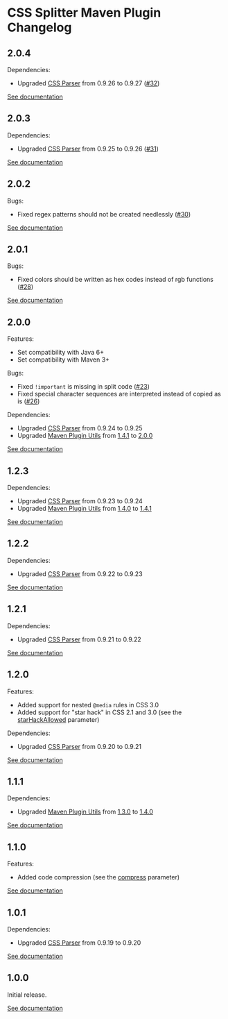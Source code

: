 # CSS Splitter Maven Plugin Changelog

## 2.0.4
Dependencies:
* Upgraded [CSS Parser](http://cssparser.sourceforge.net/) from 0.9.26 to 0.9.27 ([#32](https://github.com/gabrysbiz/css-splitter-maven-plugin/issues/32))

[See documentation](http://css-splitter-maven-plugin.projects.gabrys.biz/LATEST/)

## 2.0.3
Dependencies:
* Upgraded [CSS Parser](http://cssparser.sourceforge.net/) from 0.9.25 to 0.9.26 ([#31](https://github.com/gabrysbiz/css-splitter-maven-plugin/issues/31))

[See documentation](http://css-splitter-maven-plugin.projects.gabrys.biz/2.0.3/)

## 2.0.2
Bugs:
* Fixed regex patterns should not be created needlessly ([#30](https://github.com/gabrysbiz/css-splitter-maven-plugin/issues/30))

[See documentation](http://css-splitter-maven-plugin.projects.gabrys.biz/2.0.2/)

## 2.0.1
Bugs:
* Fixed colors should be written as hex codes instead of rgb functions ([#28](https://github.com/gabrysbiz/css-splitter-maven-plugin/issues/28))

[See documentation](http://css-splitter-maven-plugin.projects.gabrys.biz/2.0.1/)

## 2.0.0
Features:
* Set compatibility with Java 6+
* Set compatibility with Maven 3+

Bugs:
* Fixed `!important` is missing in split code  ([#23](https://github.com/gabrysbiz/css-splitter-maven-plugin/issues/23))
* Fixed special character sequences are interpreted instead of copied as is ([#26](https://github.com/gabrysbiz/css-splitter-maven-plugin/issues/26))

Dependencies:
* Upgraded [CSS Parser](http://cssparser.sourceforge.net/) from 0.9.24 to 0.9.25
* Upgraded [Maven Plugin Utils](http://maven-plugin-utils.projects.gabrys.biz/) from [1.4.1](http://maven-plugin-utils.projects.gabrys.biz/1.4.1/) to [2.0.0](http://maven-plugin-utils.projects.gabrys.biz/2.0.0/)

[See documentation](http://css-splitter-maven-plugin.projects.gabrys.biz/2.0.0/)

## 1.2.3
Dependencies:
* Upgraded [CSS Parser](http://cssparser.sourceforge.net/) from 0.9.23 to 0.9.24
* Upgraded [Maven Plugin Utils](http://maven-plugin-utils.projects.gabrys.biz/) from [1.4.0](http://maven-plugin-utils.projects.gabrys.biz/1.4.0/) to [1.4.1](http://maven-plugin-utils.projects.gabrys.biz/1.4.1/)

[See documentation](http://css-splitter-maven-plugin.projects.gabrys.biz/1.2.3/)

## 1.2.2
Dependencies:
* Upgraded [CSS Parser](http://cssparser.sourceforge.net/) from 0.9.22 to 0.9.23

[See documentation](http://css-splitter-maven-plugin.projects.gabrys.biz/1.2.2/)

## 1.2.1
Dependencies:
* Upgraded [CSS Parser](http://cssparser.sourceforge.net/) from 0.9.21 to 0.9.22

[See documentation](http://css-splitter-maven-plugin.projects.gabrys.biz/1.2.1/)

## 1.2.0
Features:
* Added support for nested `@media` rules in CSS 3.0
* Added support for "star hack" in CSS 2.1 and 3.0 (see the [starHackAllowed](http://css-splitter-maven-plugin.projects.gabrys.biz/1.2.0/split-mojo.html#starHackAllowed) parameter)

Dependencies:
* Upgraded [CSS Parser](http://cssparser.sourceforge.net/) from 0.9.20 to 0.9.21

[See documentation](http://css-splitter-maven-plugin.projects.gabrys.biz/1.2.0/)

## 1.1.1
Dependencies:
* Upgraded [Maven Plugin Utils](http://maven-plugin-utils.projects.gabrys.biz/) from [1.3.0](http://maven-plugin-utils.projects.gabrys.biz/1.3.0/) to [1.4.0](http://maven-plugin-utils.projects.gabrys.biz/1.4.0/)

[See documentation](http://css-splitter-maven-plugin.projects.gabrys.biz/1.1.1/)

## 1.1.0
Features:
* Added code compression (see the [compress](http://css-splitter-maven-plugin.projects.gabrys.biz/1.1.0/split-mojo.html#compress) parameter)

[See documentation](http://css-splitter-maven-plugin.projects.gabrys.biz/1.1.0/)

## 1.0.1
Dependencies:
* Upgraded [CSS Parser](http://cssparser.sourceforge.net/) from 0.9.19 to 0.9.20

[See documentation](http://css-splitter-maven-plugin.projects.gabrys.biz/1.0.1/)

## 1.0.0
Initial release.

[See documentation](http://css-splitter-maven-plugin.projects.gabrys.biz/1.0.0/)